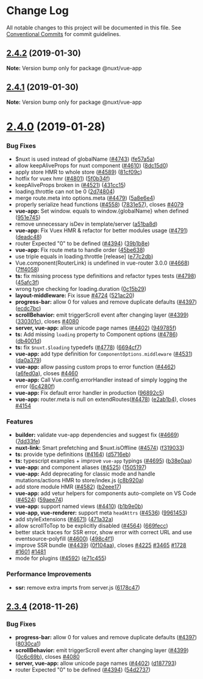 # Change Log

All notable changes to this project will be documented in this file.
See [Conventional Commits](https://conventionalcommits.org) for commit guidelines.

## [2.4.2](https://github.com/nuxt/nuxt.js/compare/v2.4.1...v2.4.2) (2019-01-30)

**Note:** Version bump only for package @nuxt/vue-app





## [2.4.1](https://github.com/nuxt/nuxt.js/compare/v2.4.0...v2.4.1) (2019-01-30)

**Note:** Version bump only for package @nuxt/vue-app





# [2.4.0](https://github.com/nuxt/nuxt.js/compare/v2.3.4...v2.4.0) (2019-01-28)


### Bug Fixes

* $nuxt is used instead of globalName ([#4743](https://github.com/nuxt/nuxt.js/issues/4743)) ([fe57a5a](https://github.com/nuxt/nuxt.js/commit/fe57a5a))
* allow keepAliveProps for nuxt component ([#4610](https://github.com/nuxt/nuxt.js/issues/4610)) ([8dc15d0](https://github.com/nuxt/nuxt.js/commit/8dc15d0))
* apply store HMR to whole store ([#4589](https://github.com/nuxt/nuxt.js/issues/4589)) ([81cf09c](https://github.com/nuxt/nuxt.js/commit/81cf09c))
* hotfix for vuex hmr ([#4801](https://github.com/nuxt/nuxt.js/issues/4801)) ([5f0b34f](https://github.com/nuxt/nuxt.js/commit/5f0b34f))
* keepAliveProps broken in <nuxt-child> ([#4521](https://github.com/nuxt/nuxt.js/issues/4521)) ([431cc15](https://github.com/nuxt/nuxt.js/commit/431cc15))
* loading.throttle can not be 0 ([2d74804](https://github.com/nuxt/nuxt.js/commit/2d74804))
* merge route.meta into options.meta ([#4479](https://github.com/nuxt/nuxt.js/issues/4479)) ([5a8e6e4](https://github.com/nuxt/nuxt.js/commit/5a8e6e4))
* properly serialize head functions ([#4558](https://github.com/nuxt/nuxt.js/issues/4558)) ([7831e57](https://github.com/nuxt/nuxt.js/commit/7831e57)), closes [#4079](https://github.com/nuxt/nuxt.js/issues/4079)
* **vue-app:** Set window. equals to window.{globalName} when defined ([951e745](https://github.com/nuxt/nuxt.js/commit/951e745))
* remove unnecessary isDev in template/server ([a51ba8d](https://github.com/nuxt/nuxt.js/commit/a51ba8d))
* **vue-app:** Fix Vuex HMR & refactor for better modules usage ([#4791](https://github.com/nuxt/nuxt.js/issues/4791)) ([deadc48](https://github.com/nuxt/nuxt.js/commit/deadc48))
* router Expected "0" to be defined ([#4394](https://github.com/nuxt/nuxt.js/issues/4394)) ([39b1b8e](https://github.com/nuxt/nuxt.js/commit/39b1b8e))
* **vue-app:** Fix route meta to handle order ([45be638](https://github.com/nuxt/nuxt.js/commit/45be638))
* use triple equals in loading.throttle [release] ([e77c2db](https://github.com/nuxt/nuxt.js/commit/e77c2db))
* Vue.component(RouterLink) is undefined in vue-router 3.0.0 ([#4668](https://github.com/nuxt/nuxt.js/issues/4668)) ([7ff4058](https://github.com/nuxt/nuxt.js/commit/7ff4058))
* **ts:** fix missing process type definitions and refactor types tests ([#4798](https://github.com/nuxt/nuxt.js/issues/4798)) ([45afc3f](https://github.com/nuxt/nuxt.js/commit/45afc3f))
* wrong type checking for loading.duration ([0c15b29](https://github.com/nuxt/nuxt.js/commit/0c15b29))
* **layout-middleware:** Fix issue [#4724](https://github.com/nuxt/nuxt.js/issues/4724) ([521ac20](https://github.com/nuxt/nuxt.js/commit/521ac20))
* **progress-bar:** allow 0 for values and remove duplicate defaults ([#4397](https://github.com/nuxt/nuxt.js/issues/4397)) ([ecdc7bc](https://github.com/nuxt/nuxt.js/commit/ecdc7bc))
* **scrollBehavior:** emit triggerScroll event after changing layer ([#4399](https://github.com/nuxt/nuxt.js/issues/4399)) ([330301c](https://github.com/nuxt/nuxt.js/commit/330301c)), closes [#4080](https://github.com/nuxt/nuxt.js/issues/4080)
* **server, vue-app:** allow unicode page names ([#4402](https://github.com/nuxt/nuxt.js/issues/4402)) ([949785f](https://github.com/nuxt/nuxt.js/commit/949785f))
* **ts:** Add missing `loading` property to Component options ([#4786](https://github.com/nuxt/nuxt.js/issues/4786)) ([db4001d](https://github.com/nuxt/nuxt.js/commit/db4001d))
* **ts:** fix `$nuxt.$loading` typedefs ([#4778](https://github.com/nuxt/nuxt.js/issues/4778)) ([6694cf7](https://github.com/nuxt/nuxt.js/commit/6694cf7))
* **vue-app:** add type definition for `ComponentOptions.middleware` ([#4531](https://github.com/nuxt/nuxt.js/issues/4531)) ([da0a379](https://github.com/nuxt/nuxt.js/commit/da0a379))
* **vue-app:** allow passing custom props to error function ([#4462](https://github.com/nuxt/nuxt.js/issues/4462)) ([a6fed0a](https://github.com/nuxt/nuxt.js/commit/a6fed0a)), closes [#4460](https://github.com/nuxt/nuxt.js/issues/4460)
* **vue-app:** Call Vue.config.errorHandler instead of simply logging the error ([6c4280f](https://github.com/nuxt/nuxt.js/commit/6c4280f))
* **vue-app:** Fix default error handler in production ([96892c5](https://github.com/nuxt/nuxt.js/commit/96892c5))
* **vue-app:** router.meta is null on extendRoutes([#4478](https://github.com/nuxt/nuxt.js/issues/4478)) ([e2ab1b4](https://github.com/nuxt/nuxt.js/commit/e2ab1b4)), closes [#4154](https://github.com/nuxt/nuxt.js/issues/4154)


### Features

* **builder:** validate vue-app dependencies and suggest fix ([#4669](https://github.com/nuxt/nuxt.js/issues/4669)) ([7dd33fe](https://github.com/nuxt/nuxt.js/commit/7dd33fe))
* **nuxt-link:** Smart prefetching and $nuxt.isOffline ([#4574](https://github.com/nuxt/nuxt.js/issues/4574)) ([f319033](https://github.com/nuxt/nuxt.js/commit/f319033))
* **ts:** provide type definitions ([#4164](https://github.com/nuxt/nuxt.js/issues/4164)) ([d5716eb](https://github.com/nuxt/nuxt.js/commit/d5716eb))
* **ts:** typescript examples + improve `vue-app` typings ([#4695](https://github.com/nuxt/nuxt.js/issues/4695)) ([b38e0aa](https://github.com/nuxt/nuxt.js/commit/b38e0aa))
* **vue-app:** <n-link> and <n-child> component aliases ([#4525](https://github.com/nuxt/nuxt.js/issues/4525)) ([1505197](https://github.com/nuxt/nuxt.js/commit/1505197))
* **vue-app:** Add deprecating for classic mode and handle mutations/actions HMR to store/index.js ([c8b920a](https://github.com/nuxt/nuxt.js/commit/c8b920a))
* add store module HMR ([#4582](https://github.com/nuxt/nuxt.js/issues/4582)) ([b2eee17](https://github.com/nuxt/nuxt.js/commit/b2eee17))
* **vue-app:** add vetur helpers for components auto-complete on VS Code ([#4524](https://github.com/nuxt/nuxt.js/issues/4524)) ([59aee74](https://github.com/nuxt/nuxt.js/commit/59aee74))
* **vue-app:** support named views ([#4410](https://github.com/nuxt/nuxt.js/issues/4410)) ([b1b9e0b](https://github.com/nuxt/nuxt.js/commit/b1b9e0b))
* **vue-app, vue-renderer:** support meta `headAttrs` ([#4536](https://github.com/nuxt/nuxt.js/issues/4536)) ([9961453](https://github.com/nuxt/nuxt.js/commit/9961453))
* add styleExtensions ([#4671](https://github.com/nuxt/nuxt.js/issues/4671)) ([471a32a](https://github.com/nuxt/nuxt.js/commit/471a32a))
* allow scrollToTop to be explicitly disabled ([#4564](https://github.com/nuxt/nuxt.js/issues/4564)) ([669fecc](https://github.com/nuxt/nuxt.js/commit/669fecc))
* better stack traces for SSR error, show error with correct URL and use eventsource-polyfill ([#4600](https://github.com/nuxt/nuxt.js/issues/4600)) ([498c4f1](https://github.com/nuxt/nuxt.js/commit/498c4f1))
* improve SSR bundle ([#4439](https://github.com/nuxt/nuxt.js/issues/4439)) ([0f104aa](https://github.com/nuxt/nuxt.js/commit/0f104aa)), closes [#4225](https://github.com/nuxt/nuxt.js/issues/4225) [#3465](https://github.com/nuxt/nuxt.js/issues/3465) [#1728](https://github.com/nuxt/nuxt.js/issues/1728) [#1601](https://github.com/nuxt/nuxt.js/issues/1601) [#1481](https://github.com/nuxt/nuxt.js/issues/1481)
* mode for plugins ([#4592](https://github.com/nuxt/nuxt.js/issues/4592)) ([e71c455](https://github.com/nuxt/nuxt.js/commit/e71c455))


### Performance Improvements

* **ssr:** remove extra imprts from server.js ([6178c47](https://github.com/nuxt/nuxt.js/commit/6178c47))





## [2.3.4](https://github.com/nuxt/nuxt.js/compare/v2.3.2...v2.3.4) (2018-11-26)


### Bug Fixes

* **progress-bar:** allow 0 for values and remove duplicate defaults ([#4397](https://github.com/nuxt/nuxt.js/issues/4397)) ([8030ca1](https://github.com/nuxt/nuxt.js/commit/8030ca1))
* **scrollBehavior:** emit triggerScroll event after changing layer ([#4399](https://github.com/nuxt/nuxt.js/issues/4399)) ([0c6c69b](https://github.com/nuxt/nuxt.js/commit/0c6c69b)), closes [#4080](https://github.com/nuxt/nuxt.js/issues/4080)
* **server, vue-app:** allow unicode page names ([#4402](https://github.com/nuxt/nuxt.js/issues/4402)) ([d187793](https://github.com/nuxt/nuxt.js/commit/d187793))
* router Expected "0" to be defined ([#4394](https://github.com/nuxt/nuxt.js/issues/4394)) ([54d2737](https://github.com/nuxt/nuxt.js/commit/54d2737))

